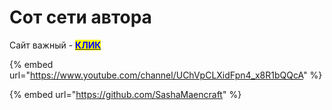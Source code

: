 # Сот сети автора

Сайт важный - [<mark style="color:blue;">**КЛИК**</mark>](https://minecrafters-organization.gitbook.io/emsi/about-the-server/vazhnoe/o-servere)



{% embed url="https://www.youtube.com/channel/UChVpCLXidFpn4_x8R1bQQcA" %}



{% embed url="https://github.com/SashaMaencraft" %}
